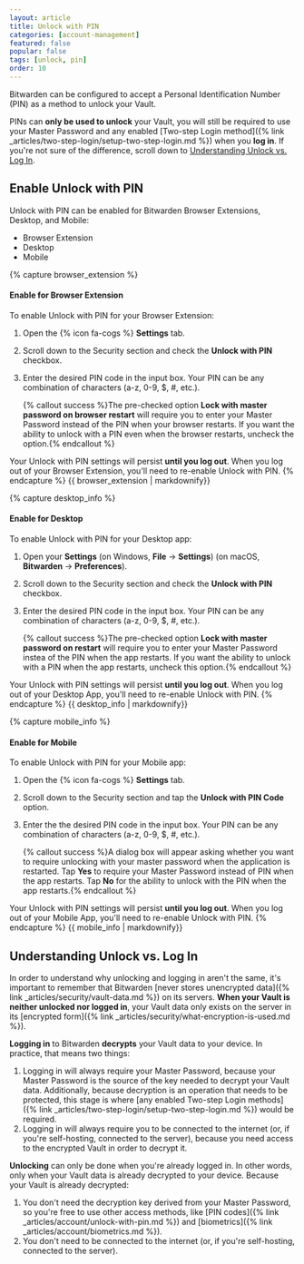 ```yaml
---
layout: article
title: Unlock with PIN
categories: [account-management]
featured: false
popular: false
tags: [unlock, pin]
order: 10
---
```


Bitwarden can be configured to accept a Personal Identification Number (PIN) as a method to unlock your Vault.

PINs can **only be used to unlock** your Vault, you will still be required to use your Master Password and any enabled [Two-step Login method]({% link _articles/two-step-login/setup-two-step-login.md %}) when you **log in**. If you're not sure of the difference, scroll down to [Understanding Unlock vs. Log In](#understanding-unlock-vs-log-in).

## Enable Unlock with PIN

Unlock with PIN can be enabled for Bitwarden Browser Extensions, Desktop, and Mobile:


<ul class="nav nav-tabs" id="myTab" role="tablist">
  <li class="nav-item" role="presentation">
    <a class="nav-link active" id="betab" data-target="#browserextension" role="tab" aria-controls="browserextension" aria-selected="false">Browser Extension</a>
  </li>
  <li class="nav-item" role="presentation">
    <a class="nav-link" id="desktab" data-target="#desktop" role="tab" aria-controls="desktop" aria-selected="false">Desktop</a>
  </li>
  <li class="nav-item" role="presentation">
    <a class="nav-link" id="mobtab" data-target="#mobile" role="tab" aria-controls="mobile" aria-selected="false">Mobile</a>
  </li>
</ul>
<div class="tab-content" id="clientsContent">
  <div class="tab-pane show active" id="browserextension" role="tabpanel" aria-labelledby="betab">
{% capture browser_extension %}

#### Enable for Browser Extension

To enable Unlock with PIN for your Browser Extension:

1. Open the {% icon fa-cogs %} **Settings** tab.
2. Scroll down to the Security section and check the **Unlock with PIN** checkbox.
3. Enter the desired PIN code in the input box. Your PIN can be any combination of characters (a-z, 0-9, $, #, etc.).

   {% callout success %}The pre-checked option **Lock with master password on browser restart** will require you to enter your Master Password instead of the PIN when your browser restarts. If you want the ability to unlock with a PIN even when the browser restarts, uncheck the option.{% endcallout %}

Your Unlock with PIN settings will persist **until you log out**. When you log out of your Browser Extension, you'll need to re-enable Unlock with PIN.
{% endcapture %}
{{ browser_extension | markdownify}}
  </div>
  <div class="tab-pane" id="desktop" role="tabpanel" aria-labelledby="desktab">
{% capture desktop_info %}

#### Enable for Desktop

To enable Unlock with PIN for your Desktop app:

1. Open your **Settings** (on Windows, **File** &rarr; **Settings**) (on macOS, **Bitwarden** &rarr; **Preferences**).
2. Scroll down to the Security section and check the **Unlock with PIN** checkbox.
3. Enter the desired PIN code in the input box. Your PIN can be any combination of characters (a-z, 0-9, $, #, etc.).

   {% callout success %}The pre-checked option **Lock with master password on restart** will require you to enter your Master Password instea of the PIN when the app restarts. If you want the ability to unlock with a PIN when the app restarts, uncheck this option.{% endcallout %}

Your Unlock with PIN settings will persist **until you log out**. When you log out of your Desktop App, you'll need to re-enable Unlock with PIN.
{% endcapture %}
{{ desktop_info | markdownify}}
  </div>
  <div class="tab-pane" id="mobile" role="tabpanel" aria-labelledby="mobtab">
{% capture mobile_info %}

#### Enable for Mobile

To enable Unlock with PIN for your Mobile app:

1. Open the {% icon fa-cogs %} **Settings** tab.
2. Scroll down to the Security section and tap the **Unlock with PIN Code** option.
3. Enter the the desired PIN code in the input box. Your PIN can be any combination of characters (a-z, 0-9, $, #, etc.).

   {% callout success %}A dialog box will appear asking whether you want to require unlocking with your master password when the application is restarted. Tap **Yes** to require your Master Password instead of PIN when the app restarts. Tap **No** for the ability to unlock with the PIN when the app restarts.{% endcallout %}

Your Unlock with PIN settings will persist **until you log out**. When you log out of your Mobile App, you'll need to re-enable Unlock with PIN.
{% endcapture %}
{{ mobile_info | markdownify}}
  </div>
</div>

## Understanding Unlock vs. Log In

In order to understand why unlocking and logging in aren't the same, it's important to remember that Bitwarden [never stores unencrypted data]({% link _articles/security/vault-data.md %}) on its servers. **When your Vault is neither unlocked nor logged in**, your Vault data only exists on the server in its [encrypted form]({% link _articles/security/what-encryption-is-used.md %}).

**Logging in** to Bitwarden **decrypts** your Vault data to your device. In practice, that means two things:

1. Logging in will always require your Master Password, because your Master Password is the source of the key needed to decrypt your Vault data. Additionally, because decryption is an operation that needs to be protected, this stage is where [any enabled Two-step Login methods]({% link _articles/two-step-login/setup-two-step-login.md %}) would be required.
2.  Logging in will always require you to be connected to the internet (or, if you're self-hosting, connected to the server), because you need access to the encrypted Vault in order to decrypt it.

**Unlocking** can only be done when you're already logged in. In other words, only when your Vault data is already decrypted to your device. Because your Vault is already decrypted:

1. You don't need the decryption key derived from your Master Password, so you're free to use other access methods, like [PIN codes]({% link _articles/account/unlock-with-pin.md %}) and [biometrics]({% link _articles/account/biometrics.md %}).
2. You don't need to be connected to the internet (or, if you're self-hosting, connected to the server).

